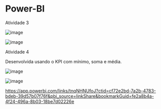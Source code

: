 # Power-BI

Atividade 3

![image](https://github.com/user-attachments/assets/d82ec928-3a77-4bcb-8775-68f52c85201f)

![image](https://github.com/user-attachments/assets/6bdb95e3-e2fd-4f0b-90c2-6e254978f0f9)



Atividade 4

Desenvolvida usando o KPI com mínimo, soma e média.

![image](https://github.com/user-attachments/assets/7bf53103-1a48-492f-b8ff-39e2129b5b44)

![image](https://github.com/user-attachments/assets/870e0058-87f6-4823-adf3-96806c2fe515)


https://app.powerbi.com/links/tnqNHNUfoJ?ctid=cf72e2bd-7a2b-4783-bdeb-39d57b07f76f&pbi_source=linkShare&bookmarkGuid=fe2a8b4a-4f24-496a-8b03-18be7d02226e
